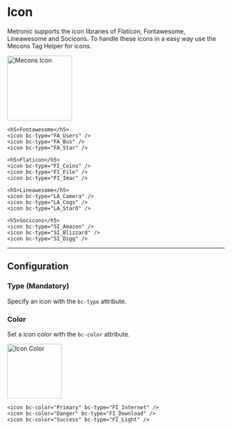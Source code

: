 # Icon

Metronic supports the icon libraries of Flaticon, Fontawesome, Lineawesome and Socicons. To handle these icons in a easy way use the Mecons Tag Helper for icons.

<img src="/images/icon_01.png" width="150" alt="Mecons Icon" />

```markup
<h5>Fontawesome</h5>
<icon bc-type="FA_Users" />
<icon bc-type="FA_Bus" />
<icon bc-type="FA_Star" />

<h5>Flaticon</h5>
<icon bc-type="FI_Coins" />
<icon bc-type="FI_File" />
<icon bc-type="FI_Imac" />

<h5>Lineawesome</h5>
<icon bc-type="LA_Camera" />
<icon bc-type="LA_Cogs" />
<icon bc-type="LA_StarO" />

<h5>Socicons</h5>
<icon bc-type="SI_Amazon" />
<icon bc-type="SI_Blizzard" />
<icon bc-type="SI_Digg" />
```

---

## Configuration

### Type (Mandatory)

Specify an icon with the `bc-type` attribute.

### Color

Set a icon color with the `bc-color` attribute.

<img src="/images/icon_02.png" width="126" alt="Icon Color" />

```markup
<icon bc-color="Primary" bc-type="FI_Internet" />
<icon bc-color="Danger" bc-type="FI_Download" />
<icon bc-color="Success" bc-type="FI_Light" />
```